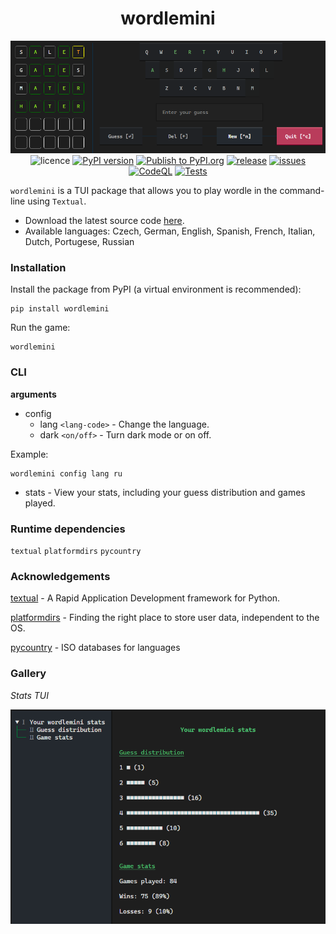 <div align="center">

# wordlemini

</div>

<div align="center">

![wordlemini preview image](./wordlemini/assets/images/banner.png)
![licence](https://img.shields.io/badge/licence-MIT-green?style=flat?logo=licence)
[![PyPI version](https://img.shields.io/pypi/v/wordlemini?style=flat-square)](https://pypi.org/project/wordlemini/)
[![Publish to PyPI.org](https://github.com/tomasvana10/wordlemini/actions/workflows/publish.yml/badge.svg)](https://github.com/tomasvana10/wordlemini/actions/workflows/publish.yml)
[![release](https://img.shields.io/github/v/release/tomasvana10/wordlemini?logo=github)](https://github.com/tomasvana10/wordlemini/releases/latest)
[![issues](https://img.shields.io/github/issues-raw/tomasvana10/wordlemini.svg?maxAge=25000)](https://github.com/tomasvana10/wordlemini/issues)
[![CodeQL](https://github.com/tomasvana10/wordlemini/actions/workflows/github-code-scanning/codeql/badge.svg)](https://github.com/tomasvana10/wordlemini/actions/workflows/github-code-scanning/codeql)
[![Tests](https://github.com/tomasvana10/wordlemini/actions/workflows/tox-tests.yml/badge.svg)](https://github.com/tomasvana10/wordlemini/actions/workflows/tox-tests.yml)

</div>

`wordlemini` is a TUI package that allows you to play wordle in the command-line using `Textual`.

- Download the latest source code [here](https://github.com/tomasvana10/wordlemini/releases/latest).
- Available languages: Czech, German, English, Spanish, French, Italian, Dutch, Portugese, Russian

### Installation
Install the package from PyPI (a virtual environment is recommended):
```
pip install wordlemini
```

Run the game:
```
wordlemini
```

### CLI
**arguments**

- config
  - lang `<lang-code>` - Change the language.
  - dark `<on/off>` - Turn dark mode or on off.

Example: 
```
wordlemini config lang ru
```

- stats - View your stats, including your guess distribution and games played.

### Runtime dependencies
`textual` `platformdirs` `pycountry`

### Acknowledgements
[textual](https://textual.textualize.io/) - A Rapid Application Development framework for Python.

[platformdirs](https://pypi.org/project/platformdirs/) - Finding the right place to store user data, independent to the OS.

[pycountry](https://pypi.org/project/pycountry/) - ISO databases for languages

### Gallery
*Stats TUI*

![stats page](./wordlemini/assets/images/stats.png)
